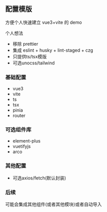 ## 配置模版

方便个人快速建立 vue3+vite 的 demo

个人想法
- 移除 prettier
- 集成 eslint + husky + lint-staged + czg
- 只提供ts/tsx模版
- 可选unocss/tailwind

### 基础配置

- vue3
- vite
- ts
- tsx
- pinia
- router

### 可选组件库

- element-plus
- vuetifyjs
- arco

### 其他配置

- 可选axios/fetch(默认封装)

### 后续

可能会集成其他组件(或者其他模块)或者自动导入
